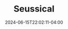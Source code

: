 ---
title: Seussical
Theatre: The Island Theater
Venue: The Island Theater
Season: 2024
date: 2024-06-15T22:02:11-04:00
opening_date: 2024-06-28
closing_date: 2024-07-07
showtimes:
  - 2024-06-28 19:30:00
  - 2024-06-29 19:30:00
  - 2024-06-30 14:00:00
  - 2024-07-02 19:30:00
  - 2024-07-05 19:30:00
  - 2024-07-06 19:30:00
  - 2024-07-07 14:00:00
  - 2024-07-07 18:00:00
featured_image: 
featured_image_alt: 
featured_image_caption: 
featured_image_attr: 
featured_image_attr_link: 
playbill:
Website: 
Tickets: 
show_details: 
cast:
crew:
orchestra:
genres: 
Description: 
---
